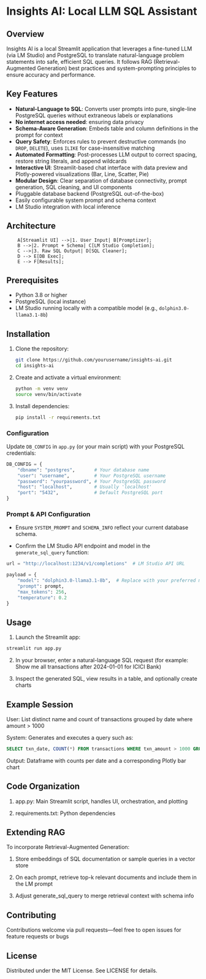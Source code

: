 # Insights AI: Local LLM SQL Assistant

## Overview
Insights AI is a local Streamlit application that leverages a fine-tuned LLM (via LM Studio) and PostgreSQL to translate natural-language problem statements into safe, efficient SQL queries. It follows RAG (Retrieval-Augmented Generation) best practices and system-prompting principles to ensure accuracy and performance.

## Key Features

- **Natural-Language to SQL**: Converts user prompts into pure, single-line PostgreSQL queries without extraneous labels or explanations
- **No internet access needed**: ensuring data privacy
- **Schema-Aware Generation**: Embeds table and column definitions in the prompt for context
- **Query Safety**: Enforces rules to prevent destructive commands (no `DROP`, `DELETE`), uses `ILIKE` for case-insensitive matching
- **Automated Formatting**: Post-processes LLM output to correct spacing, restore string literals, and append wildcards
- **Interactive UI**: Streamlit-based chat interface with data preview and Plotly-powered visualizations (Bar, Line, Scatter, Pie)
- **Modular Design**: Clear separation of database connectivity, prompt generation, SQL cleaning, and UI components
- Pluggable database backend (PostgreSQL out-of-the-box)
- Easily configurable system prompt and schema context
- LM Studio integration with local inference

## Architecture

```
    A[Streamlit UI] -->|1. User Input| B[Promptizer];
    B -->|2. Prompt + Schema| C[LM Studio Completion];
    C -->|3. Raw SQL Output| D[SQL Cleaner];
    D --> E[DB Exec];
    E --> F[Results];
```



## Prerequisites

- Python 3.8 or higher
- PostgreSQL (local instance)
- LM Studio running locally with a compatible model (e.g., `dolphin3.0-llama3.1-8b`)

## Installation

1. Clone the repository:
   ```bash
   git clone https://github.com/yourusername/insights-ai.git
   cd insights-ai

2. Create and activate a virtual environment:
   ```bash
   python -m venv venv
   source venv/bin/activate

3. Install dependencies:
   ```bash
   pip install -r requirements.txt

### Configuration

Update `DB_CONFIG` in `app.py` (or your main script) with your PostgreSQL credentials:

  ```python
  DB_CONFIG = {
      "dbname": "postgres",       # Your database name
      "user": "username",         # Your PostgreSQL username
      "password": "yourpassword", # Your PostgreSQL password
      "host": "localhost",        # Usually 'localhost'
      "port": "5432",             # Default PostgreSQL port
  }
```

### Prompt & API Configuration

- Ensure `SYSTEM_PROMPT` and `SCHEMA_INFO` reflect your current database schema.

- Confirm the LM Studio API endpoint and model in the `generate_sql_query` function:

```python
url = "http://localhost:1234/v1/completions"  # LM Studio API URL

payload = {
    "model": "dolphin3.0-llama3.1-8b",  # Replace with your preferred model
    "prompt": prompt,
    "max_tokens": 256,
    "temperature": 0.2
}
```

## Usage
1. Launch the Streamlit app:

```bash
streamlit run app.py
```

2. In your browser, enter a natural-language SQL request (for example: Show me all transactions after 2024-01-01 for ICICI Bank)

3. Inspect the generated SQL, view results in a table, and optionally create charts

## Example Session
User: List distinct name and count of transactions grouped by date where amount > 1000

System: Generates and executes a query such as:

```sql
SELECT txn_date, COUNT(*) FROM transactions WHERE txn_amount > 1000 GROUP BY txn_date;
```

Output: Dataframe with counts per date and a corresponding Plotly bar chart

## Code Organization
1. app.py: Main Streamlit script, handles UI, orchestration, and plotting

5. requirements.txt: Python dependencies


## Extending RAG
To incorporate Retrieval-Augmented Generation:

1. Store embeddings of SQL documentation or sample queries in a vector store

2. On each prompt, retrieve top-k relevant documents and include them in the LM prompt

3. Adjust generate_sql_query to merge retrieval context with schema info

## Contributing
Contributions welcome via pull requests—feel free to open issues for feature requests or bugs

## License
Distributed under the MIT License. See LICENSE for details.






